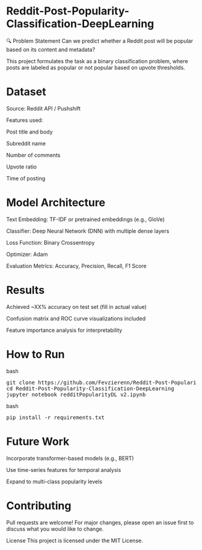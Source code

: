 # Reddit-Post-Popularity-Classification-DeepLearning
🔍 Problem Statement
Can we predict whether a Reddit post will be popular based on its content and metadata?

This project formulates the task as a binary classification problem, where posts are labeled as popular or not popular based on upvote thresholds.

# Dataset
Source: Reddit API / Pushshift

Features used:

Post title and body

Subreddit name

Number of comments

Upvote ratio

Time of posting

 # Model Architecture
Text Embedding: TF-IDF or pretrained embeddings (e.g., GloVe)

Classifier: Deep Neural Network (DNN) with multiple dense layers

Loss Function: Binary Crossentropy

Optimizer: Adam

Evaluation Metrics: Accuracy, Precision, Recall, F1 Score

#  Results
Achieved ~XX% accuracy on test set (fill in actual value)

Confusion matrix and ROC curve visualizations included

Feature importance analysis for interpretability

#  How to Run

bash
<pre>
git clone https://github.com/Fevzierenn/Reddit-Post-Popularity-Classification-DeepLearning.git
cd Reddit-Post-Popularity-Classification-DeepLearning
jupyter notebook redditPopularityDL_v2.ipynb
</pre>


bash
<pre>
pip install -r requirements.txt
</pre>

# Future Work
Incorporate transformer-based models (e.g., BERT)

Use time-series features for temporal analysis

Expand to multi-class popularity levels

#  Contributing
Pull requests are welcome! For major changes, please open an issue first to discuss what you would like to change.

 License
This project is licensed under the MIT License.
